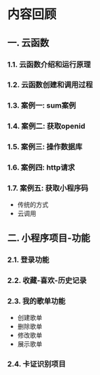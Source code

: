 # 内容回顾

## 一. 云函数

### 1.1. 云函数介绍和运行原理





### 1.2. 云函数创建和调用过程





### 1.3. 案例一: sum案例





### 1.4. 案例二: 获取openid





### 1.5. 案例三: 操作数据库





### 1.6. 案例四: http请求





### 1.7. 案例五: 获取小程序码

* 传统的方式
* 云调用







## 二. 小程序项目-功能

### 2.1. 登录功能





### 2.2. 收藏-喜欢-历史记录





### 2.3. 我的歌单功能

* 创建歌单
* 删除歌单
* 修改歌单
* 展示歌单





### 2.4. 卡证识别项目











